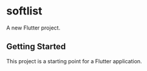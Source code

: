 # softlist

A new Flutter project.

## Getting Started

This project is a starting point for a Flutter application.
